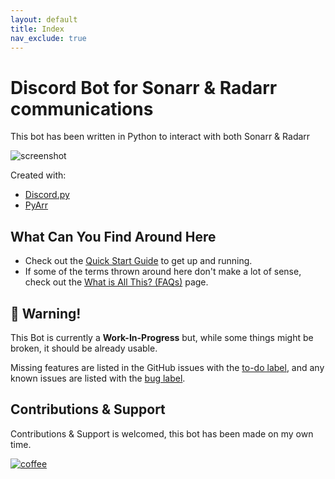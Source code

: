 ```yaml
---
layout: default
title: Index
nav_exclude: true
---
```


# Discord Bot for Sonarr & Radarr communications

This bot has been written in Python to interact with both Sonarr & Radarr

![screenshot](assets/images/screenshot.png)

Created with:

- [Discord.py](https://discordpy.readthedocs.io/en/latest/index.html)
- [PyArr](https://github.com/marksie1988/PyArr)

## What Can You Find Around Here

- Check out the [Quick Start Guide](https://marksie1988.github.io/pulsarr/quickstart.html) to get up and running.
- If some of the terms thrown around here don't make a lot of sense, check out the [What is All This? (FAQs)](https://marksie1988.github.io/pulsarr/faqs.html) page.

## 🚧 Warning!

This Bot is currently a **Work-In-Progress** but, while some things might be
broken, it should be already usable.

Missing features are listed in the GitHub issues with the
[to-do label](https://github.com/marksie1988/pulsarr/issues?q=is%3Aissue+is%3Aopen+label%3Ato-do),
and any known issues are listed with the
[bug label](https://github.com/marksie1988/pulsarr/issues?q=is%3Aissue+is%3Aopen+label%3Abug).

## Contributions & Support

Contributions & Support is welcomed, this bot has been made on my own time.

[![coffee](https://www.buymeacoffee.com/assets/img/custom_images/black_img.png)](https://www.buymeacoffee.com/marksie1988)
